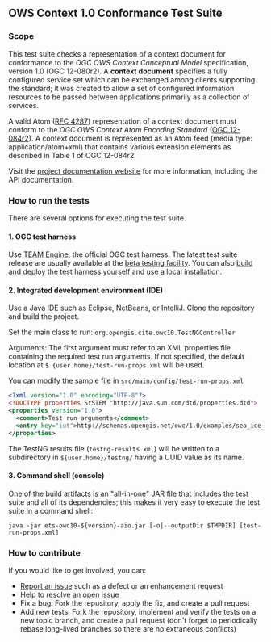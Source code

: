 ## OWS Context 1.0 Conformance Test Suite

### Scope

This test suite checks a representation of a context document for conformance to the 
_OGC OWS Context Conceptual Model_ specification, version 1.0 (OGC 12-080r2). 
A __context document__ specifies a fully configured service set which can be exchanged 
among clients supporting the standard; it was created to allow a set of configured 
information resources to be passed between applications primarily as a collection 
of services.

A valid Atom ([RFC 4287](https://tools.ietf.org/html/rfc4287)) representation of a 
context document must conform to the _OGC OWS Context Atom Encoding Standard_ 
([OGC 12-084r2](https://portal.opengeospatial.org/files/?artifact_id=55183)). 
A context document is represented as an Atom feed (media type: application/atom+xml) 
that contains various extension elements as described in Table 1 of OGC 12-084r2.

Visit the [project documentation website](http://opengeospatial.github.io/ets-owc10/) 
for more information, including the API documentation.

### How to run the tests
There are several options for executing the test suite.

#### 1. OGC test harness

Use [TEAM Engine](https://github.com/opengeospatial/teamengine), the official OGC test harness.
The latest test suite release are usually available at the [beta testing facility](http://cite.opengeospatial.org/te2/). 
You can also [build and deploy](https://github.com/opengeospatial/teamengine) the test 
harness yourself and use a local installation.

#### 2. Integrated development environment (IDE)

Use a Java IDE such as Eclipse, NetBeans, or IntelliJ. Clone the repository and build the project.

Set the main class to run: `org.opengis.cite.owc10.TestNGController`

Arguments: The first argument must refer to an XML properties file containing the 
required test run arguments. If not specified, the default location at `$
{user.home}/test-run-props.xml` will be used.
   
You can modify the sample file in `src/main/config/test-run-props.xml`

```xml
<?xml version="1.0" encoding="UTF-8"?>
<!DOCTYPE properties SYSTEM "http://java.sun.com/dtd/properties.dtd">
<properties version="1.0">
  <comment>Test run arguments</comment>
  <entry key="iut">http://schemas.opengis.net/owc/1.0/examples/sea_ice_extent_01.atom</entry>
</properties>
```

The TestNG results file (`testng-results.xml`) will be written to a subdirectory
in `${user.home}/testng/` having a UUID value as its name.

#### 3. Command shell (console)

One of the build artifacts is an "all-in-one" JAR file that includes the test 
suite and all of its dependencies; this makes it very easy to execute the test 
suite in a command shell:

`java -jar ets-owc10-${version}-aio.jar [-o|--outputDir $TMPDIR] [test-run-props.xml]`


### How to contribute

If you would like to get involved, you can:

* [Report an issue](https://github.com/opengeospatial/ets-cat30/issues) such as a defect or 
an enhancement request
* Help to resolve an [open issue](https://github.com/opengeospatial/ets-cat30/issues?q=is%3Aopen)
* Fix a bug: Fork the repository, apply the fix, and create a pull request
* Add new tests: Fork the repository, implement and verify the tests on a new topic branch, 
and create a pull request (don't forget to periodically rebase long-lived branches so 
there are no extraneous conflicts)
